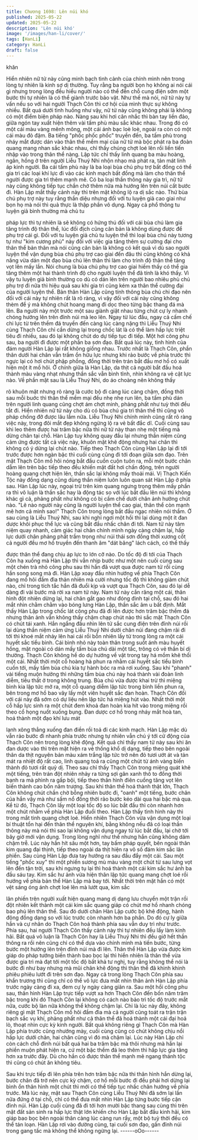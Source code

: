 ```yaml
---
title: Chương 1698: Lên núi khó
published: 2025-05-22
updated: 2025-05-22
description: 'Lên núi khó'
image: '/images/han-li/cover/'
tags: [HanLi]
category: HanLi
draft: false
---
```


khăn

Hiển nhiên nữ tử này cũng minh bạch tình cảnh của chính mình
nên trong lòng tự nhiên là kinh sợ dị thường. Tuy rằng ba người
bọn họ không ai nói cái gì nhưng trong lòng đều hiểu người nào
có thể đến chỗ cung điện sớm một bước thì tự nhiên là có thể
giành trước bảo vật.
Như thế mà nói, nữ tử này tự vấn nếu so với hai người Thạch
Côn thì cơ hội của mình thực sự không nhiều. Bất quá dưới tình
huống như vậy, nữ tử này cũng không phải là không có một điểm
biện pháp nào. Nàng sau khi hơi cân nhắc thì bàn tay liền đảo,
giữa ngón tay xuất hiện thêm vài tấm phù màu sắc khác nhau.
Trong đó có một cái màu vàng mênh mông, một cái ánh bạc loè
loè, ngoài ra còn có một cái màu đỏ đậm.
Ba tiếng "phốc phốc phốc" truyền đến, ba tấm phù trong nháy mắt
được dán vào thân thể mềm mại của nữ tử mà bộc phát ra ba
đoàn quang mang nhan sắc khác nhau, chỉ thấy chúng chợt loé
lên rồi liền tiến nhập vào trong thân thể nàng. Lập tức chỉ thấy linh
quang ba màu hoàng, ngân, hồng ở trên người Liễu Thuý Nhi
nhộn nhạo mà phát ra, tản mát linh áp kinh người.
Ba cái tấm phù này là ba loại bùa chú phụ trợ bất đồng có thể gia
trì các loại khí lực đi vào các kinh mạch bất đồng mà làm cho thân
thể người được gia trì thêm mạnh mẽ. Có ba loại thần thông này
gia trì, nữ tử này cũng không tiếp tục chần chờ thêm nữa mà
hướng lên trên núi cất bước đi. Hàn Lập mắt thấy cảnh này thì
trên mặt không lộ ra dị sắc nào.
Thứ bùa chú phụ trợ này tuy rằng thần diệu nhưng đối với tu
luyện giả cao giai như bọn họ mà nói thì quả thực là thập phần vô
dụng. Ngay cả phổ thông tu luyện giả bình thường mà chủ tu

pháp lực thì tự nhiên là sẽ không có hứng thú đối với cái bùa chú
làm gia tăng trình độ thân thể, lúc đối địch cũng căn bản là không
dùng được để phụ trợ cái gì.
Đối với tu luyện giả chủ tu luyện thể thì loại bùa chú này tương tự
như "kim cương phù" này đối với việc gia tăng thêm sự cường đại
cho thân thể bản thân mà nói cũng căn bản là không có kết quả vì
dù sao người luyện thể vận dụng bùa chú phụ trợ cao giai đến
đâu thì cũng không có khả năng vừa dán một đạo bùa chú lên
thân thì làm cho trình độ thân thể tăng vọt lên mấy lần.
Nói chung là bùa chú phụ trợ cao giai hiếm thấy có thể gia tăng
thêm một hai thành trình độ cho người luyện thể đã tính là khó
thấy. Vì vậy tu luyện giả bình thường co dù có dán lên trên người
bao nhiêu phù chú phụ trợ đi nữa thì hiệu quả sau khi gia trì cũng
kém xa thân thể cường đại của người luyện thể.
Bản thân Hàn Lập cũng tính thông bùa chú chi đạo nên đối với cái
này tự nhiên rất là rõ ràng, vì vậy đối với cái này cũng không thèm
để ý mà không chút hoang mang đi dọc theo từng bậc thang đá
mà lên. Ba người này một trước một sau giành giật nhau từng
chút cự ly nhanh chóng hướng lên trên đỉnh núi mà leo lên.
Ngay từ lúc đầu, ngay cả cấm chế chi lực từ trên thềm đá truyền
đến càng lúc càng nặng thì Liễu Thuý Nhi cùng Thạch Côn chỉ
cần dừng lại trong chốc lát là có thể làm hấp lực triệt tiêu đi nhiều,
sau đó lại không chút do dự tiếp tục đi tiếp. Một hơi công phu sau,
ba người đi được một phần ba sơn đạo. Bất quá lúc này, tình hình
của đám người Hàn Lập lại rất không giống nhau.
Trước nhất là Thạch Côn, phần thân dưới hai chân vẫn trầm ổn
hữu lực nhưng khi rảo bước về phía trước thì ngực lại có hơi chút
phập phồng, đồng thời trên trán bắt đầu mơ hồ có xuất hiện một ít
mồ hôi.
Ở chính giữa là Hàn Lập, da thịt cả người bắt đầu hoá thành màu
vàng nhạt nhưng thần sắc vẫn bình tĩnh, nhìn không ra vẻ cật lực
nào.
Về phần mặt sau là Liễu Thuý Nhi, do áo choàng nên không thấy

rõ khuôn mặt nhưng rõ ràng là cước bộ đi càng lúc càng chậm,
đồng thời sau mỗi buớc thì thân thể mềm mại đều nhẹ nhẹ run
lên, ba tấm phù dán trên người linh quang cũng chợt ám chợt
minh, phảng phất như tuỳ thời đều tắt đi. Hiển nhiên nữ tử này
cho dù có bùa chú gia trì thân thể thì cũng vô pháp chống đỡ
được lâu lắm nữa.
Liễu Thuý Nhi chính mình cũng rất rõ ràng việc này, trong đôi mắt
đẹp không ngừng lộ ra vẻ bất đắc dĩ. Cuối cùng sau khi leo thêm
được hai trăm bậc nữa thì nữ tử này than nhẹ một tiếng mà dừng
chân tại chỗ.
Hàn Lập tuy không quay đầu lại nhưng thần niệm cũng cảm ứng
được tất cả việc này, khuôn mặt khẽ động nhưng hai chân thì
không có ý dừng lại chút nào. Tiếp theo Thạch Côn cùng Hàn Lập
lại đi tới trước được hơn ngàn bậc thì cuối cùng cũng đi tới đoạn
giữa sơn đạo.
Trên mặt Thạch Côn mồ hôi nóng bắt đầu cuồn cuộn tuôn ra, mỗi
một bước chân dẫm lên trên bậc tiếp theo đều khiến mặt đất hơi
chấn động, trên người hoàng quang chợt hiện lên, thần sắc lại
không mấy thoải mái. Vị Thạch Kiến Tộc này đồng dạng cũng
dùng thần niệm luôn luôn quan sát Hàn Lập ở phía sau.
Hàn Lập lúc này, ngoại trừ trên kim quang ngưng trọng thêm mấy
phần ra thì vô luận là thần sắc hay là động tác so với lúc bắt đầu
lên núi thì không khác gì cả, phảng phất như không có bị cấm chế
dưới chân ảnh hưởng chút nào.
"Lẽ nào người này cũng là người luyện thể cao giai, thân thể còn
mạnh mẽ hơn cả mình sao!"
Thạch Côn trong lòng bắt đầu ngạc nhiên nói thầm.
Ở sau cùng là Liễu Thuý Nhi, sau khi nghỉ ngơi một hồi thì lại
dùng một ít đan dược khôi phục thể lực và cũng bắt đầu nhấc
chân đi tới. Nam tử này tâm niệm quay nhanh, cảm giác hai chân
chính mình ngày càng chậm lại, hấp lực dưới chân phảng phất
trầm trọng như núi thái sơn đồng thời xương cốt cả người đều
mơ hồ truyền đến thanh âm "dát băng" lách cách, có thể thấy

được thân thể đang chịu áp lực to lớn cỡ nào.
Do tốc độ đi tới của Thạch Côn hạ xuống mà Hàn Lập thì vẫn
nhịp bước như một nên cuối cùng sau một chén trà nhỏ công phu
sau thì hắn đã vượt qua được nam tử rồi cùng hắn song song mà
đi.
Hàn Lập xoay đầu nhìn hướng về phía Thạch Côn đang mồ hôi
đầm đìa thản nhiên mà cười nhưng tốc độ thì không giảm chút
nào, chỉ trong tích tắc hắn đã đuổi kịp và vượt qua Thạch Côn,
sau đó lại dễ dàng đi vài bước mà rời xa nam tử này. Nam tử này
cắn răng một cái, thân hình đột nhiên dừng lại, hai chân gắt gao
như đóng đinh tại chỗ, sau đó hai mắt nhìn chằm chằm vào bóng
lưng Hàn Lập, thần sắc âm u bất định.
Mắt thấy Hàn Lập trong chốc lát công phu đã đi lên được hơn
trăm bậc thềm đá nhưng thân ảnh vẫn không thấy chậm chạp
chút nào thì sắc mặt Thạch Côn có chút tái xanh. Hắn ngẩng đầu
nhìn lên tử sắc cung điện trên đỉnh núi rồi lại dùng thần niệm cảm
ứng Liễu Thuý Nhi dưới chân núi đang chậm rãi đi tới thì khoé
mắt nhảy lên hai cái rồi bỗn nhiên lấy từ trong lòng ra một cái
huyết sắc tiểu bình.
Cái bình nhỏ này toàn thân trong suốt ánh màu huyết hồng, mặt
ngoài có dán mấy tấm bùa chú dài một tấc, trông có vẻ thần bí dị
thường. Thạch Côn không hề do dự hướng về vật trong tay há
mồm khẽ thổi một cái. Nhất thời một cỗ hoàng hà phun ra nhằm
cái huyết sắc tiểu bình cuốn tới, mấy tấm bùa chú kia tự hành bóc
ra mà rơi xuống.
Sau khi "phanh" vài tiếng muộn hưởng thì những tấm bùa chú
này hoá thành vài đoàn linh diễm, tiêu thất ở trong không trung.
Bùa chú vừa được khai trừ thì miệng bình kia lập tức mở ra, một
cỗ quang diễm lập tức trong bình liền phun ra, bên trong mơ hồ
bao vây lấy một viên huyết sắc đan hoàn. Thạch Côn đối với cái
này đã sớm có dự liệu nên lập tức há miệng hút vào.
Nhất thời một cỗ hấp lực sinh ra một chút đem khoả đan hoàn kia
hít vào trong miệng rồi theo cổ họng nuốt xuống bụng. Đan dược
cơ hồ trong nháy mắt hoà tan, hoá thành một đạo khí lưu mát

lạnh xông thẳng xuống đan điền rồi toả đi các kinh mạch. Hàn Lập
mặc dù vẫn rảo bước đi nhanh phía trước nhưng tự nhiên vẫn
chú ý tới cử động của Thạch Côn nên trong lòng khẽ động.
Kết quả chỉ thấy nam tử này sau khi ăn đan dược vào thì trên mặt
hiện ra vẻ thống khổ dị dạng, tiếp theo bên ngoài thân da thịt
nguyên bản màu xám trắng lập tức trở nên đỏ tươi ướt át và tản
mát ra nhiệt độ rất cao, linh quang toả ra cũng một chút từ ánh
vàng biến thành đỏ tươi rất quỷ dị.
Theo sau chỉ thấy Thạch Côn trong miệng quát khẽ một tiếng,
trên trán đột nhiên nhảy ra từng sợi gân xanh thô to đồng thời
bạnh ra mà phình ra gấp bội, tiếp theo thân hình điên cuồng tăng
vọt lên biến thành cao bốn năm trượng.
Sau khi thân thể hoá thành thật lớn, Thạch Côn không chút chần
chờ bỗng nhiên bước đi, "oanh" một tiếng, bước chân của hắn
vậy mà như sấm nổ đồng thời rảo bước kéo dài qua hai bậc mà
qua. Kể từ đó, Thạch Côn lấy một loại tốc độ so lúc bắt đầu thì
còn nhanh hơn một chút nhằm về phía Hàn Lập đuổi theo.
Hàn Lập thấy tình hình này thì trong mắt tinh quang chợt loé. Hiển
nhiên Thạch Côn vừa vận dụng một loại bí thuật tổn hại đến thân
thể nguyên khí, bằng không nếu đã có loại thần thông này mà nói
thì sao lại không vận dụng ngay từ lúc bắt đầu, lại chờ tới bây giờ
mới vận dụng.
Trong lòng nghĩ như thế nhưng hắn cũng không dám chậm trễ.
Lúc này hắn hít sâu một hơn, tay bấm pháp quyết, bên ngoài thân
kim quang đại thịnh, tiếp theo ngoài da thịt hiện ra vô số đám kim
sắc lân phiến. Sau cùng Hàn Lập đưa tay hướng ra sau đầu đẩy
một cái.
Sau một tiếng "phốc xuy" thì một phiến sương mù màu vàng một
chút từ sau lưng vọt lên đến tận trời, sau khi ngưng tụ lại thì hoá
thành một cái kim sắc hư ảnh ba đầu sáu tay.
Kim sắc hư ảnh vừa hiện thân lập tức quang mang chợt loé rồi
hướng về phía bản thể Hàn Lập mà bay tới. Nhất thời trên mặt
hắn có một vệt sáng óng ánh chợt loé lên mà lướt qua, kim sắc

lân phiến trên người xuất hiện quang mang dị dạng lưu chuyển
một trận rồi đột nhiên kết thành một cái kim sắc quang giáp có
chút mơ hồ nhanh chóng bao phủ lên thân thể.
Sau đó dưới chân Hàn Lập cước bộ khẽ động, hành động đồng
dạng so với lúc trước còn nhanh hơn ba phần. Do đó cự ly giữa
hắn và cự nhân do Thạch Côn hoá thành phía sau vẫn duy trì như
trước.
Phía sau, hai người Thạch Côn thấy cảnh này thì tự nhiên đều lấy
làm kinh hãi. Bất quá vô luận là Thạch Côn hay là Liễu Thuý Nhi
thì đều giở hết thần thông ra rồi nên cũng chỉ có thể dựa vào
chính mình mà tiến bước, từng bước một hướng lên trên đỉnh núi
mà đi lên.
Thân thể Hàn Lập vừa được kim giáp do pháp tướng biến thành
bao bọc lại thì hiển nhiên là thân thể vừa được gia trì mà đạt tới
một tốc độ bất khả tư nghị, tuy rằng không thể nói là bước đi như
bay nhưng mà mũi chân khẽ động thì thân thể đã khinh khinh
phiêu phiêu lướt đi trên sơn đạo.
Ngay cả trong lòng Thạch Côn phía sau khẩn trương thì cũng chỉ
có thể vô lực đưa mắt nhìn thân ảnh Hàn Lập phía trước ngày
càng đi xa, đem cự ly ngày càng giãn ra.
Sau một hồi công phu sau, thân hình Hàn Lập trực tiếp vượt xa
hơn Thạch Côn đến bốn năm trăm bậc trong khi đó Thạch Côn lại
không có cách nào bảo trì tốc độ trước mắt nữa, cước bộ làn nữa
không thể không chậm lại. Chỉ là lúc này đây, không riêng gì mặt
Thạch Côn mồ hôi đầm đìa mà cả người cũng toát ra trận trận
bạch sắc vụ khí, phảng phất như cả thân thể đã hoá thành một
cái đại hoả lò, thoạt nhìn cực kỳ kinh người.
Bất quá không riêng gì Thạch Côn mà Hàn Lập phía trước cũng
nhướng mày, cuối cùng cũng có chút không chịu nổi hấp lực dưới
chân, hai chân cũng vì đó mà chậm lại. Lúc này Hàn Lập chỉ còn
cách chỗ đỉnh núi bất quá hai ba trăm bậc mà thôi nhưng mà hắn
lại phiền muộn phát hiện ra, cứ một bậc thềm đá leo thêm thì hấp
lực gia tăng hơn xa trước đây. Dù cho hắn có được thân thể
mạnh mẽ ngang thánh tộc thì cũng có chút ăn không tiêu.

Sau khi trực tiếp đi lên phía trên hơn trăm bậc nữa thi thân hình
hắn dừng lại, bước chân đã trở nên cực kỳ chậm, cơ hồ mỗi
bước đi đều phải hơi dừng lại bình ổn thân hình một chút thì mới
có thể tiếp tục nhấc chân hướng về phía trước.
Mà lúc này, mặt sau Thạch Côn cùng Liễu Thuý Nhi đã sớm lại
lần nữa đứng ở tại chỗ, chỉ có thể đưa mắt nhìn Hàn Lập từng
bước tiếp cận đỉnh núi. Hàn Lập cuối cùng đã đi tới hơn mười bậc
thang sau cùng thì trên mặt đất sản sinh ra hấp lực thật lớn khiến
cho Hàn Lập bắt đầu kinh hãi, kim giáp bao bọc bên ngoài thân
càng lúc càng run rẩy, một bộ tuỳ thời đều có thể tán loạn. Hàn
Lập rơi vào đường cùng, tại cuối sơn đạo, gần đỉnh núi trong
gang tấc mà không thể không ngừng lại.
------oOo------

